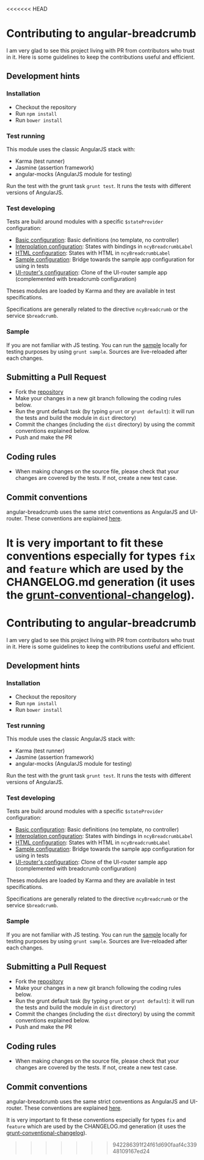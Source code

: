 <<<<<<< HEAD
# Contributing to angular-breadcrumb

I am very glad to see this project living with PR from contributors who trust in it. Here is some guidelines to keep the contributions useful and efficient.

## Development hints

### Installation
- Checkout the repository
- Run `npm install`
- Run `bower install`

### Test running
This module uses the classic AngularJS stack with:

- Karma (test runner)
- Jasmine (assertion framework)
- angular-mocks (AngularJS module for testing)

Run the test with the grunt task `grunt test`. It runs the tests with different versions of AngularJS.

### Test developing
Tests are build around modules with a specific `$stateProvider` configuration:

- [Basic configuration](https://github.com/ncuillery/angular-breadcrumb/blob/master/test/mock/test-modules.js#L6): Basic definitions (no template, no controller)
- [Interpolation configuration](https://github.com/ncuillery/angular-breadcrumb/blob/master/test/mock/test-modules.js#L21): States with bindings in `ncyBreadcrumbLabel`
- [HTML configuration](https://github.com/ncuillery/angular-breadcrumb/blob/master/test/mock/test-modules.js#L36): States with HTML in `ncyBreadcrumbLabel`
- [Sample configuration](https://github.com/ncuillery/angular-breadcrumb/blob/master/test/mock/test-modules.js#L41): Bridge towards the sample app configuration for using in tests
- [UI-router's configuration](https://github.com/ncuillery/angular-breadcrumb/blob/master/test/mock/test-ui-router-sample.js#L9): Clone of the UI-router sample app (complemented with breadcrumb configuration)

Theses modules are loaded by Karma and they are available in test specifications.

Specifications are generally related to the directive `ncyBreadcrumb` or the service `$breadcrumb`.

### Sample
If you are not familiar with JS testing. You can run the [sample](http://ncuillery.github.io/angular-breadcrumb/#/sample) locally for testing purposes by using `grunt sample`. Sources are live-reloaded after each changes.

## Submitting a Pull Request
- Fork the [repository](https://github.com/ncuillery/angular-breadcrumb/)
- Make your changes in a new git branch following the coding rules below.
- Run the grunt default task (by typing `grunt` or `grunt default`): it will run the tests and build the module in `dist` directory)
- Commit the changes (including the `dist` directory) by using the commit conventions explained below.
- Push and make the PR


## Coding rules
- When making changes on the source file, please check that your changes are covered by the tests. If not, create a new test case.


## Commit conventions
angular-breadcrumb uses the same strict conventions as AngularJS and UI-router. These conventions are explained [here](https://github.com/angular/angular.js/blob/master/CONTRIBUTING.md#-git-commit-guidelines).

It is very important to fit these conventions especially for types `fix` and `feature` which are used by the CHANGELOG.md generation (it uses the [grunt-conventional-changelog](https://github.com/btford/grunt-conventional-changelog)).
=======
# Contributing to angular-breadcrumb

I am very glad to see this project living with PR from contributors who trust in it. Here is some guidelines to keep the contributions useful and efficient.

## Development hints

### Installation
- Checkout the repository
- Run `npm install`
- Run `bower install`

### Test running
This module uses the classic AngularJS stack with:

- Karma (test runner)
- Jasmine (assertion framework)
- angular-mocks (AngularJS module for testing)

Run the test with the grunt task `grunt test`. It runs the tests with different versions of AngularJS.

### Test developing
Tests are build around modules with a specific `$stateProvider` configuration:

- [Basic configuration](https://github.com/ncuillery/angular-breadcrumb/blob/master/test/mock/test-modules.js#L6): Basic definitions (no template, no controller)
- [Interpolation configuration](https://github.com/ncuillery/angular-breadcrumb/blob/master/test/mock/test-modules.js#L21): States with bindings in `ncyBreadcrumbLabel`
- [HTML configuration](https://github.com/ncuillery/angular-breadcrumb/blob/master/test/mock/test-modules.js#L36): States with HTML in `ncyBreadcrumbLabel`
- [Sample configuration](https://github.com/ncuillery/angular-breadcrumb/blob/master/test/mock/test-modules.js#L41): Bridge towards the sample app configuration for using in tests
- [UI-router's configuration](https://github.com/ncuillery/angular-breadcrumb/blob/master/test/mock/test-ui-router-sample.js#L9): Clone of the UI-router sample app (complemented with breadcrumb configuration)

Theses modules are loaded by Karma and they are available in test specifications.

Specifications are generally related to the directive `ncyBreadcrumb` or the service `$breadcrumb`.

### Sample
If you are not familiar with JS testing. You can run the [sample](http://ncuillery.github.io/angular-breadcrumb/#/sample) locally for testing purposes by using `grunt sample`. Sources are live-reloaded after each changes.

## Submitting a Pull Request
- Fork the [repository](https://github.com/ncuillery/angular-breadcrumb/)
- Make your changes in a new git branch following the coding rules below.
- Run the grunt default task (by typing `grunt` or `grunt default`): it will run the tests and build the module in `dist` directory)
- Commit the changes (including the `dist` directory) by using the commit conventions explained below.
- Push and make the PR


## Coding rules
- When making changes on the source file, please check that your changes are covered by the tests. If not, create a new test case.


## Commit conventions
angular-breadcrumb uses the same strict conventions as AngularJS and UI-router. These conventions are explained [here](https://github.com/angular/angular.js/blob/master/CONTRIBUTING.md#-git-commit-guidelines).

It is very important to fit these conventions especially for types `fix` and `feature` which are used by the CHANGELOG.md generation (it uses the [grunt-conventional-changelog](https://github.com/btford/grunt-conventional-changelog)).
>>>>>>> 942286391f24f61d690faaf4c33948109167ed24
